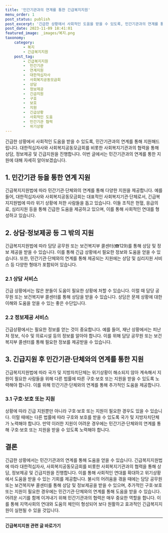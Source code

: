 ```yaml
---
title: '민간기관과의 연계를 통한 긴급복지지원'
menu_order: 1
post_status: publish
post_excerpt: '긴급한 상황에서 사회적인 도움을 받을 수 있도록, 민간기관과의 연계를 통해 지원해드립니다. 대한적십자사와 사회복지공동모금회를 비롯한 사회복지기관과의 협력을 통해 상담, 정보제공 및 긴급지원을 진행합니다. 이번 글에서는 민간기관과의 연계를 통한 지원에 대해 자세히 알아보겠습니다.'
post_date: 2023-11-09 18:41:01
featured_image: _images/복지.png
taxonomy:
    category:
        - 복지
        - 긴급복지지원
    post_tag:
        - 긴급복지지원
        -  민간기관
        -  연계지원
        -  대한적십자사
        -  사회복지공동모금회
        -  상담
        -  정보제공
        -  긴급지원
        -  구호
        -  보호
        -  지원
        -  긴급상황
        -  사회적인 도움
        -  민간기관 협력
        -  위기상황
---
```



긴급한 상황에서 사회적인 도움을 받을 수 있도록, 민간기관과의 연계를 통해 지원해드립니다. 대한적십자사와 사회복지공동모금회를 비롯한 사회복지기관과의 협력을 통해 상담, 정보제공 및 긴급지원을 진행합니다. 이번 글에서는 민간기관과의 연계를 통한 지원에 대해 자세히 알아보겠습니다.

## 1. 민간기관 등을 통한 연계 지원

긴급복지지원법에 따라 민간기관·단체와의 연계를 통해 다양한 지원을 제공합니다. 예를 들어, 대한적십자사와 사회복지공동모금회는 대표적인 사회복지기관·단체로서, 긴급복지지원법에 따라 위기 상황에 처한 사람들을 돕고 있습니다. 이들 조직은 헌혈, 응급의료, 심리지원 등을 통해 긴급한 도움을 제공하고 있으며, 이를 통해 사회적인 연대를 형성하고 있습니다.

## 2. 상담·정보제공 등 그 밖의 지원

긴급복지지원법에 따라 담당 공무원 또는 보건복지부 콜센터(☎129)를 통해 상담 및 정보 제공을 받을 수 있습니다. 이를 통해 긴급 상황에서 필요한 정보와 도움을 얻을 수 있습니다. 또한, 민간기관·단체와의 연계를 통해 제공되는 지원에는 상담 및 심리지원 서비스 등 다양한 형태가 포함되어 있습니다.

### 2.1 상담 서비스

긴급 상황에서는 많은 분들이 도움이 필요한 상황에 처할 수 있습니다. 이럴 때 담당 공무원 또는 보건복지부 콜센터를 통해 상담을 받을 수 있습니다. 상담은 문제 상황에 대한 이해와 도움을 얻을 수 있는 좋은 수단입니다.

### 2.2 정보제공 서비스

긴급상황에서는 필요한 정보를 얻는 것이 중요합니다. 예를 들어, 재난 상황에서는 피난처 정보, 식수 및 의료시설 등의 정보를 알아야 합니다. 이를 위해 담당 공무원 또는 보건복지부 콜센터를 통해 필요한 정보를 제공받을 수 있습니다.

## 3. 긴급지원 후 민간기관·단체와의 연계를 통한 지원

긴급복지지원법에 따라 국가 및 지방자치단체는 위기상황이 해소되지 않아 계속해서 지원이 필요한 사람들을 위해 다른 법률에 따른 구호·보호 또는 지원을 받을 수 있도록 노력해야 합니다. 이를 위해 민간기관·단체와의 연계를 통해 추가적인 도움을 제공합니다.

### 3.1 구호·보호 또는 지원

상황에 따라 긴급 지원뿐만 아니라 구호·보호 또는 지원이 필요한 경우도 있을 수 있습니다. 이럴 때에는 다른 법률에 따라 구호와 보호를 받을 수 있도록 국가 및 지방자치단체가 노력해야 합니다. 만약 이러한 지원이 어려운 경우에는 민간기관·단체와의 연계를 통해 구호·보호 또는 지원을 받을 수 있도록 노력해야 합니다.

## 결론

긴급한 상황에서는 민간기관과의 연계를 통해 도움을 얻을 수 있습니다. 긴급복지지원법에 따라 대한적십자사, 사회복지공동모금회를 비롯한 사회복지기관과의 협력을 통해 상담, 정보제공 및 긴급지원을 진행합니다. 이를 통해 사회적인 연대를 확대하고 위기상황에서 도움을 받을 수 있는 기회를 제공합니다. 불시의 어려움을 겪을 때에는 담당 공무원 또는 보건복지부 콜센터를 통해 상담 및 정보제공을 받을 수 있으며, 추가적인 구호·보호 또는 지원이 필요한 경우에는 민간기관·단체와의 연계를 통해 도움을 받을 수 있습니다. 어려운 시기를 함께 이겨내기 위해 민간기관과의 협력은 매우 중요한 역할을 합니다. 이를 통해 지역사회의 연대와 도움의 체인이 형성되어 보다 원활하고 효과적인 긴급복지지원이 실현될 수 있을 것입니다.
<!-- wp:separator -->
<hr class="wp-block-separator has-alpha-channel-opacity"/>
<!-- /wp:separator -->

<!-- wp:group {"backgroundColor":"base","layout":{"type":"constrained"}} -->
<div class="wp-block-group has-base-background-color has-background"><!-- wp:paragraph {"align":"center","fontSize":"medium"} -->
<p class="has-text-align-center has-large-font-size"><strong>긴급복지지원 관련 글 바로가기</strong></p>
<!-- /wp:paragraph -->


<!-- wp:latest-posts
{"categories":[{"id":15519,"count":19,"description":"","link":"https://uknowlaw.com/category/%ea%b8%b4%ea%b8%89%eb%b3%b5%ec%a7%80%ec%a7%80%ec%9b%90/","name":"긴급복지지원","slug":"긴급복지지원","taxonomy":"category","parent":0,"meta":[],"_links":{"self":[{"href":"https://uknowlaw.com/wp-json/wp/v2/categories/15519"}],"collection":[{"href":"https://uknowlaw.com/wp-json/wp/v2/categories"}],"about":[{"href":"https://uknowlaw.com/wp-json/wp/v2/taxonomies/category"}],"wp:post_type":[{"href":"https://uknowlaw.com/wp-json/wp/v2/posts?categories=15519"}],"curies":[{"name":"wp","href":"https://api.w.org/{rel}","templated":true}]}}],"postsToShow":100,"excerptLength":28,"postLayout":"grid","columns":2,"featuredImageAlign":"left","featuredImageSizeSlug":"large","fontSize":"small"} /--></div>
<!-- /wp:group -->